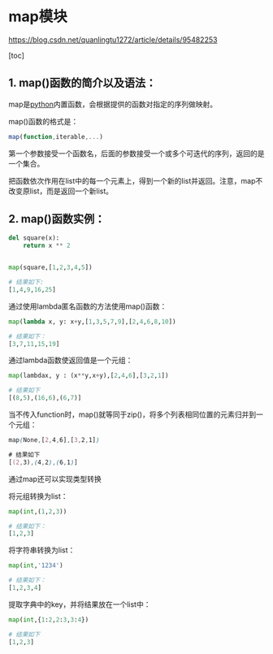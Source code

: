 # map模块

https://blog.csdn.net/quanlingtu1272/article/details/95482253

[toc]

## 1. map()函数的简介以及语法：

map是[python](https://so.csdn.net/so/search?from=pc_blog_highlight&q=python)内置函数，会根据提供的函数对指定的序列做映射。

map()函数的格式是：

```javascript
map(function,iterable,...)
```

第一个参数接受一个函数名，后面的参数接受一个或多个可迭代的序列，返回的是一个集合。

把函数依次作用在list中的每一个元素上，得到一个新的list并返回。注意，map不改变原list，而是返回一个新list。

## 2. map()函数实例：

```python
del square(x):
    return x ** 2


map(square,[1,2,3,4,5])

# 结果如下:
[1,4,9,16,25]
```

通过使用lambda匿名函数的方法使用map()函数：

```python
map(lambda x, y: x+y,[1,3,5,7,9],[2,4,6,8,10])

# 结果如下：
[3,7,11,15,19]
```

通过lambda函数使返回值是一个元组：

```python
map(lambdax, y : (x**y,x+y),[2,4,6],[3,2,1])

# 结果如下
[(8,5),(16,6),(6,7)]
```

当不传入function时，map()就等同于zip()，将多个列表相同位置的元素归并到一个元组：

```css
map(None,[2,4,6],[3,2,1])

# 结果如下
[(2,3),(4,2),(6,1)]
```

通过map还可以实现类型转换

将元组转换为list：

```python
map(int,(1,2,3))

# 结果如下：
[1,2,3]
```

将字符串转换为list：

```python
map(int,'1234')

# 结果如下：
[1,2,3,4]
```

提取字典中的key，并将结果放在一个list中：

```python
map(int,{1:2,2:3,3:4})

# 结果如下
[1,2,3]
```

 

